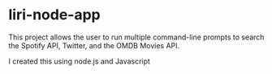 # liri-node-app

<p>This project allows the user to run multiple command-line prompts to search the Spotify API, Twitter, and the OMDB Movies API.</p>

<p>I created this using node.js and Javascript</p>
